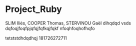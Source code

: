 # Project_Ruby
SLIM Iliès, COOPER Thomas, STERVINOU Gaël
dihqdqd
vsds
dqfoqjfoqfpjqfqjfqfkqjfqkf
nfoqhfoqhofhqfo

tetststdhdqdhqj
181726272711